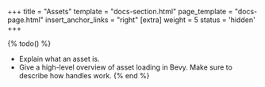 +++
title = "Assets"
template = "docs-section.html"
page_template = "docs-page.html"
insert_anchor_links = "right"
[extra]
weight = 5
status = 'hidden'
+++

{% todo() %}

* Explain what an asset is.
* Give a high-level overview of asset loading in Bevy. Make sure to describe how handles work.
{% end %}
